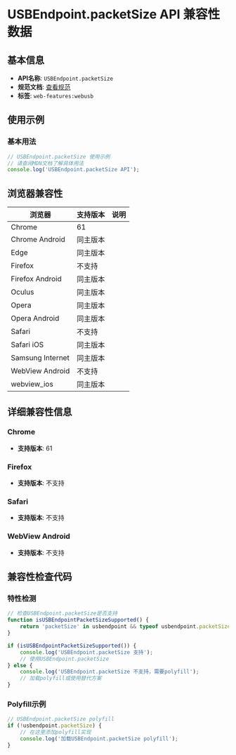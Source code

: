 # USBEndpoint.packetSize API 兼容性数据

## 基本信息

- **API名称**: `USBEndpoint.packetSize`
- **规范文档**: [查看规范](https://wicg.github.io/webusb/#dom-usbendpoint-packetsize)
- **标签**: `web-features:webusb`

## 使用示例

### 基本用法

```javascript
// USBEndpoint.packetSize 使用示例
// 请查阅MDN文档了解具体用法
console.log('USBEndpoint.packetSize API');
```

## 浏览器兼容性

| 浏览器 | 支持版本 | 说明 |
|--------|----------|------|
| Chrome | 61 |  |
| Chrome Android | 同主版本 |  |
| Edge | 同主版本 |  |
| Firefox | 不支持 |  |
| Firefox Android | 同主版本 |  |
| Oculus | 同主版本 |  |
| Opera | 同主版本 |  |
| Opera Android | 同主版本 |  |
| Safari | 不支持 |  |
| Safari iOS | 同主版本 |  |
| Samsung Internet | 同主版本 |  |
| WebView Android | 不支持 |  |
| webview_ios | 同主版本 |  |

## 详细兼容性信息

### Chrome

- **支持版本**: 61

### Firefox

- **支持版本**: 不支持

### Safari

- **支持版本**: 不支持

### WebView Android

- **支持版本**: 不支持

## 兼容性检查代码

### 特性检测

```javascript
// 检查USBEndpoint.packetSize是否支持
function isUSBEndpointPacketSizeSupported() {
    return 'packetSize' in usbendpoint && typeof usbendpoint.packetSize === 'function';
}

if (isUSBEndpointPacketSizeSupported()) {
    console.log('USBEndpoint.packetSize 支持');
    // 使用USBEndpoint.packetSize
} else {
    console.log('USBEndpoint.packetSize 不支持，需要polyfill');
    // 加载polyfill或使用替代方案
}
```

### Polyfill示例

```javascript
// USBEndpoint.packetSize polyfill
if (!usbendpoint.packetSize) {
    // 在这里添加polyfill实现
    console.log('加载USBEndpoint.packetSize polyfill');
}
```

